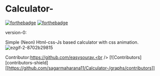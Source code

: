 # Calculator-

[![forthebadge](https://forthebadge.com/images/badges/made-with-javascript.svg)](https://forthebadge.com)
[![forthebadge](http://forthebadge.com/images/badges/built-with-love.svg)](https://github.com/sagarmaharana11/Calculator-/stargazers)

version-0:

Simple (Neon) Html-css-Js based calculator with css animation.<br />
![ezgif-2-8702b29815](https://user-images.githubusercontent.com/84629279/202838716-ceb7074a-37ff-459b-8f2d-a4dfad35fe7b.gif)<br />

Contributor:https://github.com/easysourav.<br />
[![Contributors][contributors-shield][[https://github.com/sagarmaharana11/Calculator-/graphs/contributors]]
